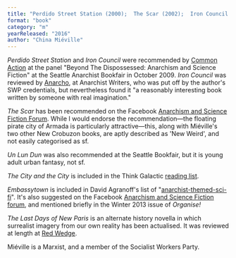 ```yaml
---
title: "Perdido Street Station (2000);  The Scar (2002);  Iron Council (2004); Un Lun Dun (2007); The City and the City  (2009); Embassytown (2011); The Last Days of New Paris (2016)"
format: "book"
category: "m"
yearReleased: "2016"
author: "China Miéville"
---
```

_Perdido Street Station_ and _Iron Council_ were recommended by <a href="http://nwsfsnews.blogspot.com/2009/10/i-wanna-read-sf-anarchy.html"> Common Action</a> at the panel "Beyond The Dispossessed: Anarchism and Science  Fiction" at the Seattle Anarchist Bookfair in October 2009. _Iron Council_ was reviewed by <a href="https://anarchism.pageabode.com/blog/ultra-leftism-market-socialism-and-inequality/">Anarcho</a>, at Anarchist Writers, who was put off by the author's SWP credentials, but nevertheless found it "a reasonably interesting book written by someone with real imagination."

_The Scar_ has been recommended on  the Facebook <a href="https://www.facebook.com/groups/anarchismandsciencefiction/search/?query=the scar"> Anarchism and Science Fiction Forum</a>. While I would endorse the  recommendation—the floating pirate city of Armada is particularly  attractive—this, along with Miéville's two other New Crobuzon books, are aptly  described as 'New Weird', and not easily categorised as sf.

_Un Lun Dun_ was also recommended at the Seattle Bookfair, but it is young adult urban fantasy, not sf.

_The City and the City_ is  included in the Think Galactic <a href="http://thinkgalactic.org/reading-lists/by-author/">reading list</a>.

_Embassytown_ is included in David Agranoff's list of "<a href="http://www.goodreads.com/review/list/2167338-david-agranoff?shelf=anarchist-themed-sci-fi">anarchist-themed-sci-fi</a>".  It's also suggested on the Facebook <a href="https://www.facebook.com/groups/anarchismandsciencefiction/search/?query=embassytown"> Anarchism and Science Fiction forum</a>, and mentioned briefly in the Winter 2013 issue of _Organise!_

_The Last Days of New Paris_ is an alternate history novella in which surrealist imagery from our own reality has been actualised. It was reviewed at length at <a href="http://www.redwedgemagazine.com/online-issue/the-last-days">Red Wedge</a>.

Miéville is a Marxist, and a member of the Socialist Workers Party.
 

